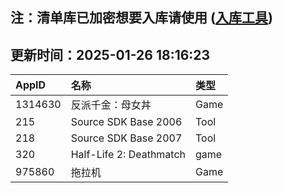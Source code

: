 ## 注：清单库已加密想要入库请使用 ([入库工具](https://github.com/BlankTMing/ManifestAutoUpdate/releases))

## 更新时间：2025-01-26 18:16:23
| AppID | 名称 | 类型  |
| :-------------------- | :----------------------------- | :----------- |
| 1314630 | 反派千金：母女丼| Game |
| 215 | Source SDK Base 2006| Tool |
| 218 | Source SDK Base 2007| Tool |
| 320 | Half-Life 2: Deathmatch| game |
| 975860 | 拖拉机| Game |
